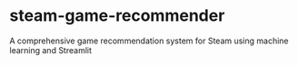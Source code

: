 # steam-game-recommender
A comprehensive game recommendation system for Steam using machine learning and Streamlit 
